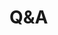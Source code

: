 # Q&amp;A

<script src="https://giscus.app/client.js"
        data-repo="lushi78778/go-tutorial"
        data-repo-id="R_kgDOK9X-Kg"
        data-category="Announcements"
        data-category-id="DIC_kwDOK9X-Ks4Cb-PJ"
        data-mapping="title"
        data-strict="0"
        data-reactions-enabled="1"
        data-emit-metadata="1"
        data-input-position="top"
        data-theme="preferred_color_scheme"
        data-lang="zh-CN"
        data-loading="lazy"
        crossorigin="anonymous"
        async>
</script>
 

